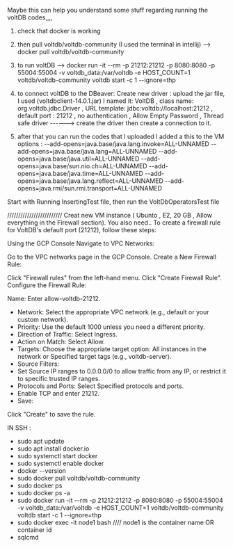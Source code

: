 
Maybe this can help you understand some stuff regarding running the voltDB codes,,,,

1. check that docker is working 
2. then pull voltdb/voltdb-community (I used the terminal in intellij) --> docker pull voltdb/voltdb-community
3. to run voltDB --> docker run -it --rm -p 21212:21212 -p 8080:8080 -p 55004:55004 -v voltdb_data:/var/voltdb -e HOST_COUNT=1 voltdb/voltdb-community voltdb start -c 1 --ignore=thp
5. to connect voltDB to the DBeaver:
   Create new driver :
   upload the jar file, I used (voltdbclient-14.0.1.jar)
                      I named it: VoltDB ,
                      class name: org.voltdb.jdbc.Driver   ,
                      URL template: jdbc:voltdb://localhost:21212   ,
                      default port : 21212   ,
                      no authentication , Allow Empty Password , Thread safe driver
   ------> create the driver then create a connection to it.
   
7. after that you can run the codes that I uploaded
I added a this to the VM options :
--add-opens=java.base/java.lang.invoke=ALL-UNNAMED
--add-opens=java.base/java.lang=ALL-UNNAMED
--add-opens=java.base/java.util=ALL-UNNAMED
--add-opens=java.base/sun.nio.ch=ALL-UNNAMED
--add-opens=java.base/java.time=ALL-UNNAMED
--add-opens=java.base/java.lang.reflect=ALL-UNNAMED
--add-opens=java.rmi/sun.rmi.transport=ALL-UNNAMED

Start with Running InsertingTest file, then run the VoltDbOperatorsTest file

/////////////////////////
Creat new VM instance ( Ubunto , E2, 20 GB , Allow everything in the Firewall section).
You also need.. 
To create a firewall rule for VoltDB's default port (21212), follow these steps:

Using the GCP Console
Navigate to VPC Networks:

Go to the VPC networks page in the GCP Console.
Create a New Firewall Rule:

Click "Firewall rules" from the left-hand menu.
Click "Create Firewall Rule".
Configure the Firewall Rule:

Name: Enter allow-voltdb-21212.
- Network: Select the appropriate VPC network (e.g., default or your custom network).
- Priority: Use the default 1000 unless you need a different priority.
- Direction of Traffic: Select Ingress.
- Action on Match: Select Allow.
- Targets: Choose the appropriate target option:
All instances in the network or
Specified target tags (e.g., voltdb-server).
- Source Filters:
- Set Source IP ranges to 0.0.0.0/0 to allow traffic from any IP, or restrict it to specific trusted IP ranges.
- Protocols and Ports:
Select Specified protocols and ports.
- Enable TCP and enter 21212.
- Save:

Click "Create" to save the rule.

IN SSH :
- sudo apt update
- sudo apt install docker.io
- sudo systemctl start docker
- sudo systemctl enable docker
- docker --version
- sudo docker pull voltdb/voltdb-community
- sudo docker ps
- sudo docker ps -a
- sudo docker run -it --rm -p 21212:21212 -p 8080:8080 -p 55004:55004 -v voltdb_data:/var/voltdb -e HOST_COUNT=1 voltdb/voltdb-community voltdb start -c 1 --ignore=thp
- sudo docker exec -it node1 bash  //// node1 is the container name OR container id
- sqlcmd


